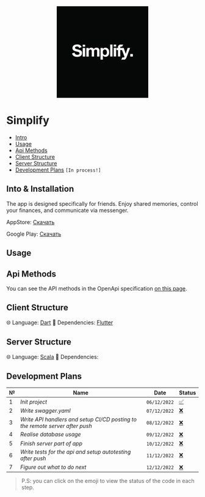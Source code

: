 <div align="center">
  <img src=./docs/logo.jpeg >
</div>

# Simplify

- [Intro](#intro)
- [Usage](#usage)
- [Api Methods](#Api-Methods)
- [Client Structure](#Client-Structure)
- [Server Structure](#Server-Structure)
- [Development Plans](#Development-Plans) `[In process!]`

## Into & Installation
The app is designed specifically for friends. Enjoy shared memories, control your finances, and communicate via messenger.

AppStore: [Скачать](https://www.google.com)

Google Play: [Скачать](https://www.google.com)
## Usage

## Api Methods
You can see the API methods in the OpenApi specification [on this page](https://oleg-pashchenko.github.io/Simplify/).

## Client Structure
🌐 Language: [Dart](https://dart.dev)
🚀 Dependencies: [Flutter](https://flutter.dev)

## Server Structure
🌐 Language: [Scala](https://www.scala-lang.org)
🚀 Dependencies: 

## Development Plans

№ | Name | Date | Status 
-- | --- | --- | ---
1 | *Init project* | `06/12/2022` |  [✅](https://github.com/Oleg-Pashchenko/Simplify/tree/b15dc884b26babb3dde31081dbb2e60dac98233e)
2 | *Write swagger.yaml* | `07/12/2022` | [❌]()
3 | *Write API handlers and setup CI/CD posting to the remote server after push* | `08/12/2022` | [❌]()
4 | *Realise database usage* | `09/12/2022` | [❌]()
5 | *Finish server part of app* | `10/12/2022` | [❌]()
6 | *Write tests for the api and setup autotesting after push* | `11/12/2022` | [❌]()
7 | *Figure out what to do next* | `12/12/2022` | [❌]()

> P.S: you can click on the emoji to view the status of the code in each step.




